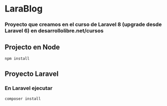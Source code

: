 # LaraBlog

### Proyecto que creamos en el curso de Laravel 8 (upgrade desde Laravel 6) en desarrollolibre.net/cursos

## Projecto en Node

```
npm install
```

## Proyecto Laravel

### En Laravel ejecutar

```
composer install
```


